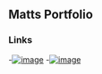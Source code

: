 ## Matts Portfolio
### Links
-[![image](https://www.facebook.com/images/fb_icon_325x325.png)](https://en-gb.facebook.com/)
-[![image](https://yt3.ggpht.com/a/AGF-l79Dpy9yGG-j3hTwtQiN3iXRVaC0UHu2cgSUvQ=s900-c-k-c0xffffffff-no-rj-mo)](https://www.youtube.com/)
